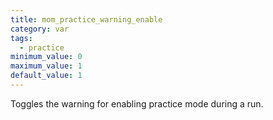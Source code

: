 ```yaml
---
title: mom_practice_warning_enable
category: var
tags:
  - practice
minimum_value: 0
maximum_value: 1
default_value: 1
---
```


Toggles the warning for enabling practice mode during a run.